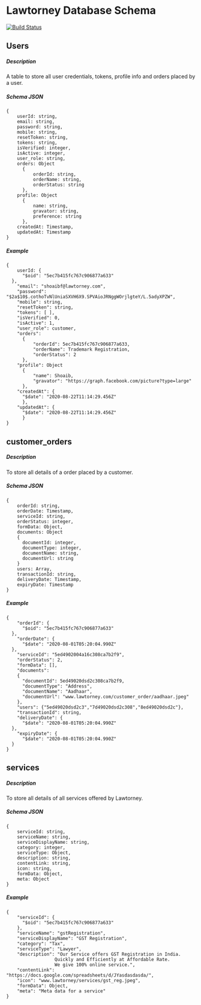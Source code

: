 # Lawtorney Database Schema
[![Build Status](https://travis-ci.org/joemccann/dillinger.svg?branch=master)](https://travis-ci.org/joemccann/dillinger)
## Users
##### Description
A table to store all user credentials, tokens, profile info and orders placed by a user.
##### Schema JSON
  ```
  {
      userId: string,
      email: string,
      password: string,
      mobile: string,
      resetToken: string,
      tokens: string,
      isVerified: integer,
      isActive: integer,
      user_role: string,
      orders: Object
        {
            orderId: string,
            orderName: string,
            orderStatus: string
        },
      profile: Object
        {
            name: string,
            gravator: string,
            preference: string
        },
      createdAt: Timestamp,
      updatedAt: Timestamp
  }
  ```
  ##### Example
  ```
  {
      userId: {
        "$oid": "5ec7b415fc767c906877a633"
    },
      "email": "shoaibf@lawtorney.com",
      "password": "$2a$10$.cothoTvNlUniaSXVH6X9.SPVAioJRNggWOrjlgteY/L.5adyXPZW",
      "mobile": string,
      "resetToken": string,
      "tokens": [ ],
      "isVerified": 0,
      "isActive": 1,
      "user_role": customer,
      "orders": 
        {
            "orderId": 5ec7b415fc767c906877a633,
            "orderName": Trademark Registration,
            "orderStatus": 2
        },
      "profile": Object
        {
            "name": Shoaib,
            "gravator": "https://graph.facebook.com/picture?type=large"
        },
      "createdAt": {
        "$date": "2020-08-22T11:14:29.456Z"
        },
      "updatedAt": {
        "$date": "2020-08-22T11:14:29.456Z"
        }
  }
  ```
## customer_orders
##### Description
To store all details of a order placed by a customer.
##### Schema JSON
  ```
  {
      orderId: string,
      orderDate: Timestamp,
      serviceId: string,
      orderStatus: integer,
      formData: Object,
      documents: Object
      {
        documentId: integer,
        documentType: integer,
        documentName: string,
        documentUrl: string
      }
      users: Array,
      transactionId: string,
      deliveryDate: Timestamp,
      expiryDate: Timestamp
  }
  ```
  ##### Example
  ```
  {
      "orderId": {
        "$oid": "5ec7b415fc767c906877a633"
    },
      "orderDate": {
        "$date": "2020-08-01T05:20:04.990Z"
    },
      "serviceId": "5ed4902004a16c308ca7b2f9",
      "orderStatus": 2,
      "formData": [],
      "documents": 
      {
        "documentId": 5ed49020dsd2c308ca7b2f9,
        "documentType": "Address",
        "documentName": "Aadhaar",
        "documentUrl": "www.lawtorney.com/customer_order/aadhaar.jpeg"
      },
      "users": {"5ed49020dsd2c3","7d49020dsd2c308","8ed49020dsd2c"},
      "transactionId": string,
      "deliveryDate": {
        "$date": "2020-08-01T05:20:04.990Z"
    },
      "expiryDate": {
        "$date": "2020-08-01T05:20:04.990Z"
    }
  }
  ```
## services
##### Description
To store all details of all services offered by Lawtorney.
##### Schema JSON
  ```
  {
      serviceId: string,
      serviceName: string,
      serviceDisplayName: string,
      category: integer,
      serviceType: Object,
      description: string,
      contentLink: string,
      icon: string,
      formData: Object,
      meta: Object
  }
  ```
  ##### Example
  ```
  {
      "serviceId": {
        "$oid": "5ec7b415fc767c906877a633"
      },
      "serviceName": "gstRegistration",
      "serviceDisplayName": "GST Registration",
      "category": "Tax",
      "serviceType": "Lawyer",
      "description": "Our Service offers GST Registration in India.
                    Quickly and Efficiently at Affordable Rate.
                    We give 100% online service.",
      "contentLink": "https://docs.google.com/spreadsheets/d/JYasdasdasda/",
      "icon": "www.lawtorney/services/gst_reg.jpeg",
      "formData": Object,
      "meta": "Meta data for a service"
  }
  ```

